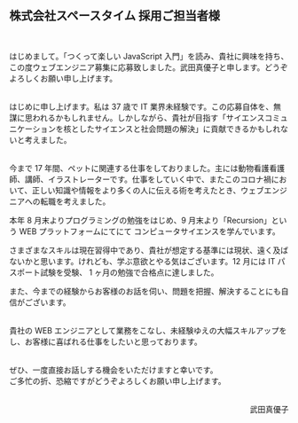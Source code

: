 ## 株式会社スペースタイム 採用ご担当者様 <br>

<br>

はじめまして。「つくって楽しい JavaScript 入門」を読み、貴社に興味を持ち、この度ウェブエンジニア募集に応募致しました。武田真優子と申します。どうぞよろしくお願い申し上げます。
<br><br>

はじめに申し上げます。私は 37 歳で IT 業界未経験です。この応募自体を、無謀に思われるかもしれません。しかしながら、貴社が目指す「サイエンスコミュニケーションを核としたサイエンスと社会問題の解決」に貢献できるかもしれないと考えました。<br><br>

今まで 17 年間、ペットに関連する仕事をしておりました。主には動物看護看護師、講師、イラストレーターです。仕事をしていく中で、またこのコロナ禍において、正しい知識や情報をより多くの人に伝える術を考えたとき、ウェブエンジニアへの転職を考えました。<br>

本年 8 月末よりプログラミングの勉強をはじめ、9 月末より「Recursion」という WEB プラットフォームにてにて コンピュータサイエンスを学んでいます。<br>

さまざまなスキルは現在習得中であり、貴社が想定する基準には現状、遠く及ばないかと思います。けれども、学ぶ意欲とやる気はございます。12 月には IT パスポート試験を受験、 1 ヶ月の勉強で合格点に達しました。<br>

また、今までの経験からお客様のお話を伺い、問題を把握、解決することにも自信がございます。<br><br>

貴社の WEB エンジニアとして業務をこなし、未経験ゆえの大幅スキルアップをし、お客様に喜ばれる仕事をしたいと思っております。<br><br>

ぜひ、一度直接お話しする機会をいただけますと幸いです。</br>
ご多忙の折、恐縮ですがどうぞよろしくお願い申し上げます。
<br><br>

<div align="right">武田真優子</div>
